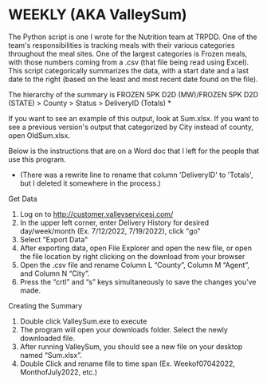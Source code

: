 # WEEKLY (AKA ValleySum)

The Python script is one I wrote for the Nutrition team at TRPDD. One of the team's responsibilities is tracking meals with their various categories
throughout the meal sites. One of the largest categories is Frozen meals, with those numbers coming from a .csv (that file being read using Excel).
This script categorically summarizes the data, with a start date and a last date to the right (based on the least and most recent date found on the file).

The hierarchy of the summary is FROZEN 5PK D2D (MW)/FROZEN 5PK D2D (STATE) > County > Status > DeliveryID (Totals) *

If you want to see an example of this output, look at Sum.xlsx. 
If you want to see a previous version's output that categorized by City instead of county, open OldSum.xlsx.

Below is the instructions that are on a Word doc that I left for the people that use this program.

* (There was a rewrite line to rename that column 'DeliveryID' to 'Totals', but I deleted it somewhere in the process.)  

Get Data
1.	Log on to http://customer.valleyservicesi.com/
2.	In the upper left corner, enter Delivery History for desired day/week/month (Ex. 7/12/2022, 7/19/2022), click "go" 
3.	Select "Export Data"
4.	After exporting data, open File Explorer and open the new file, or open the file location by right clicking on the download from your browser 
5.	Open the .csv file and rename Column L “County”, Column M “Agent”, and Column N “City”.
6. Press the “crtl” and “s” keys simultaneously to save the changes you’ve made.

Creating the Summary
1. Double click ValleySum.exe to execute
2.	The program will open your downloads folder. Select the newly downloaded file.
3.  After running ValleySum, you should see a new file on your desktop named “Sum.xlsx”. 
4.	Double Click and rename file to time span (Ex. Weekof07042022, MonthofJuly2022, etc.)
